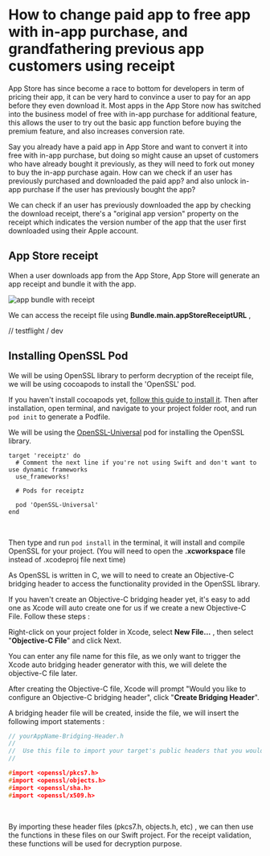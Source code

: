 # How to change paid app to free app with in-app purchase, and grandfathering previous app customers using receipt

App Store has since become a race to bottom for developers in term of pricing their app, it can be very hard to convince a user to pay for an app before they even download it. Most apps in the App Store now has switched into the business model of free with in-app purchase for additional feature, this allows the user to try out the basic app function before buying the premium feature, and also increases conversion rate.



Say you already have a paid app in App Store and want to convert it into free with in-app purchase, but doing so might cause an upset of customers who have already bought it previously, as they will need to fork out money to buy the in-app purchase again. How can we check if an user has previously purchased and downloaded the paid app? and also unlock in-app purchase if the user has previously bought the app?



We can check if an user has previously downloaded the app by checking the download receipt, there's a "original app version" property on the receipt which indicates the version number of the app that the user first downloaded using their Apple account.



## App Store receipt

When a user downloads app from the App Store, App Store will generate an app receipt and bundle it with the app.

![app bundle with receipt](https://iosimage.s3.amazonaws.com/2019/55-paid-to-free/appdownload.png)



We can access the receipt file using **Bundle.main.appStoreReceiptURL** ,

// testflight / dev



## Installing OpenSSL Pod

We will be using OpenSSL library to perform decryption of the receipt file, we will be using cocoapods to install the 'OpenSSL' pod.



If you haven't install cocoapods yet, [follow this guide to install it](https://cocoapods.org). Then after installation, open terminal, and navigate to your project folder root, and run `pod init` to generate a Podfile.



We will be using the [OpenSSL-Universal](https://github.com/krzyzanowskim/OpenSSL) pod for installing the OpenSSL library.

```Podfile
target 'receiptz' do
  # Comment the next line if you're not using Swift and don't want to use dynamic frameworks
  use_frameworks!

  # Pods for receiptz
  
  pod 'OpenSSL-Universal'
end

```

<br>



Then type and run `pod install` in the terminal, it will install and compile OpenSSL for your project. (You will need to open the **.xcworkspace** file instead of .xcodeproj file next time)



As OpenSSL is written in C,  we will to need to create an Objective-C bridging header to access the functionality provided in the OpenSSL library.



If you haven't create an Objective-C bridging header yet, it's easy to add one as Xcode will auto create one for us if we create a new Objective-C File. Follow these steps :



Right-click on your project folder in Xcode, select **New File…** , then select "**Objective-C File**"  and click Next.



You can enter any file name for this file, as we only want to trigger the Xcode auto bridging header generator with this, we will delete the objective-C file later.



After creating the Objective-C file, Xcode will prompt "Would you like to configure an Objective-C bridging header", click "**Create Bridging Header**".



A bridging header file will be created, inside the file, we will insert the following import statements :

```c
// yourAppName-Bridging-Header.h
//
//  Use this file to import your target's public headers that you would like to expose to Swift.
//

#import <openssl/pkcs7.h>
#import <openssl/objects.h>
#import <openssl/sha.h>
#import <openssl/x509.h>
```

<br>



By importing these header files (pkcs7.h, objects.h, etc) , we can then use the functions in these files on our Swift project. For the receipt validation, these functions will be used for decryption purpose.